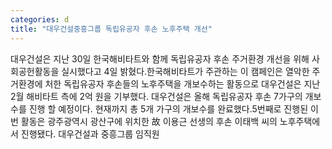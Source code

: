 ```yaml
---
categories: d
title: "대우건설중흥그룹 독립유공자 후손 노후주택 개선"
---
```

대우건설은 지난 30일 한국해비타트와 함께 독립유공자 후손 주거환경 개선을 위해 사회공헌활동을 실시했다고 4일 밝혔다.한국해비타트가 주관하는 이 캠페인은 열악한 주거환경에 처한 독립유공자 후손들의 노후주택을 개보수하는 활동으로 대우건설은 지난 2월 해비타트 측에 2억 원을 기부했다. 대우건설은 올해 독립유공자 후손 7가구의 개보수를 진행 할 예정이다. 현재까지 총 5개 가구의 개보수를 완료했다.5번째로 진행된 이번 활동은 광주광역시 광산구에 위치한 故 이용근 선생의 후손 이태백 씨의 노후주택에서 진행됐다. 대우건설과 중흥그룹 임직원